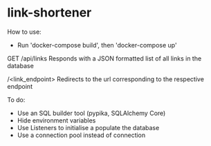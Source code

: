# link-shortener

How to use:

- Run 'docker-compose build', then 'docker-compose up'

GET /api/links
Responds with a JSON formatted list of all links in the database

/<link_endpoint>
Redirects to the url corresponding to the respective endpoint

To do:

- Use an SQL builder tool (pypika, SQLAlchemy Core)
- Hide environment variables
- Use Listeners to initialise a populate the database
- Use a connection pool instead of connection
